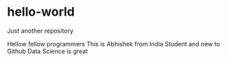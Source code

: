 # hello-world
Just another repository 

Hellow fellow programmers
This is Abhishek from India 
Student and new to Github
Data Science is great
